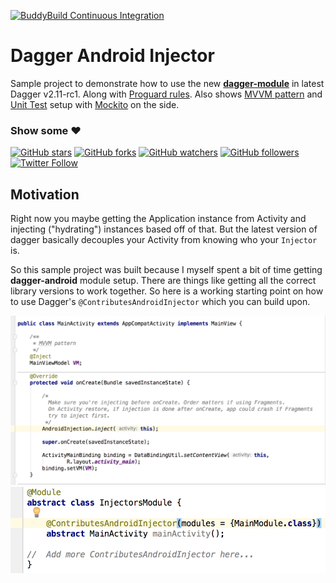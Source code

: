 [![BuddyBuild Continuous Integration](https://dashboard.buddybuild.com/api/statusImage?appID=5902e07342b8090001523d74&branch=master&build=latest)](https://dashboard.buddybuild.com/apps/5902e07342b8090001523d74/build/latest?branch=master)

# Dagger Android Injector

Sample project to demonstrate how to use the new [**dagger-module**](https://google.github.io/dagger/android.html) in latest Dagger v2.11-rc1. Along with [Proguard rules](https://github.com/rakshakhegde/DaggerAndroidInjector/blob/master/app/proguard-rules.pro#L27). Also shows [MVVM pattern](https://labs.ribot.co.uk/approaching-android-with-mvvm-8ceec02d5442) and [Unit Test](https://github.com/rakshakhegde/DaggerAndroidInjector/blob/master/app/src/test/java/me/rakshakhegde/dagger_android_injector/screens/main_screen/MainViewModelTest.java) setup with [Mockito](https://github.com/rakshakhegde/DaggerAndroidInjector/blob/master/app/build.gradle#L44) on the side.

### Show some :heart:
[![GitHub stars](https://img.shields.io/github/stars/rakshakhegde/DaggerAndroidInjector.svg?style=social&label=Star)](https://github.com/rakshakhegde/DaggerAndroidInjector) [![GitHub forks](https://img.shields.io/github/forks/rakshakhegde/DaggerAndroidInjector.svg?style=social&label=Fork)](https://github.com/rakshakhegde/DaggerAndroidInjector/fork) [![GitHub watchers](https://img.shields.io/github/watchers/rakshakhegde/DaggerAndroidInjector.svg?style=social&label=Watch)](https://github.com/rakshakhegde/DaggerAndroidInjector) [![GitHub followers](https://img.shields.io/github/followers/rakshakhegde.svg?style=social&label=Follow)](https://github.com/rakshakhegde)  
[![Twitter Follow](https://img.shields.io/twitter/follow/rakshakhegde.svg?style=social)](https://twitter.com/rakshakhegde)

## Motivation
Right now you maybe getting the Application instance from Activity and injecting ("hydrating") instances based off of that. But the latest version of dagger basically decouples your Activity from knowing who your `Injector` is.

So this sample project was built because I myself spent a bit of time getting **dagger-android** module setup. There are things like getting all the correct library versions to work together. So here is a working starting point on how to use Dagger's `@ContributesAndroidInjector` which you can build upon.

<p align="center">

<a href="https://github.com/rakshakhegde/DaggerAndroidInjector/blob/master/app/src/main/java/me/rakshakhegde/dagger_android_injector/screens/main_screen/MainActivity.java#L30">
<img alt="MainActivity Demo" src="/ART/main_activity.png" width=600"></img>
</a>

<a href="https://github.com/rakshakhegde/DaggerAndroidInjector/blob/master/app/src/main/java/me/rakshakhegde/dagger_android_injector/dependencies/InjectorsModule.java#L14">
<img alt="Injectors Module Demo" src="/ART/injectors_module.png" width="600"></img>
</a>

</p>
